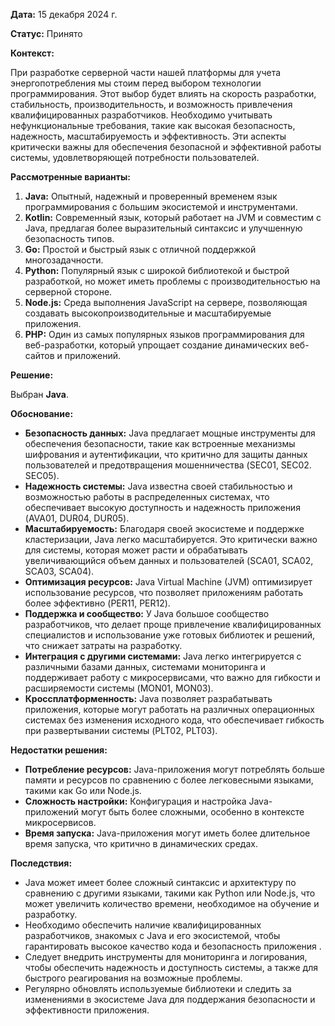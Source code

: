 
**Дата:** 15 декабря 2024 г.

**Статус:** Принято

**Контекст:** 

При разработке серверной части нашей платформы для учета энергопотребления мы стоим перед выбором технологии программирования. Этот выбор будет влиять на скорость разработки, стабильность, производительность, и возможность привлечения квалифицированных разработчиков. Необходимо учитывать нефункциональные требования, такие как высокая безопасность, надежность, масштабируемость и эффективность. Эти аспекты критически важны для обеспечения безопасной и эффективной работы системы, удовлетворяющей потребности пользователей.

**Рассмотренные варианты:**

1. **Java:** Опытный, надежный и проверенный временем язык программирования с большим экосистемой и инструментами.
2. **Kotlin:** Современный язык, который работает на JVM и совместим с Java, предлагая более выразительный синтаксис и улучшенную безопасность типов.
3. **Go:** Простой и быстрый язык с отличной поддержкой многозадачности.
4. **Python:** Популярный язык с широкой библиотекой и быстрой разработкой, но может иметь проблемы с производительностью на серверной стороне.
5. **Node.js:** Среда выполнения JavaScript на сервере, позволяющая создавать высокопроизводительные и масштабируемые приложения.
6. **PHP:** Один из самых популярных языков программирования для веб-разработки, который упрощает создание динамических веб-сайтов и приложений.

**Решение:**

Выбран **Java**.

**Обоснование:**

- **Безопасность данных:** Java предлагает мощные инструменты для обеспечения безопасности, такие как встроенные механизмы шифрования и аутентификации, что критично для защиты данных пользователей и предотвращения мошенничества (SEC01, SEC02. SEC05).
- **Надежность системы:** Java известна своей стабильностью и возможностью работы в распределенных системах, что обеспечивает высокую доступность и надежность приложения (AVA01, DUR04, DUR05).
- **Масштабируемость:** Благодаря своей экосистеме и поддержке кластеризации, Java легко масштабируется. Это критически важно для системы, которая может расти и обрабатывать увеличивающийся объем данных и пользователей (SCA01, SCA02, SCA03, SCA04).
- **Оптимизация ресурсов:** Java Virtual Machine (JVM) оптимизирует использование ресурсов, что позволяет приложениям работать более эффективно (PER11, PER12).
- **Поддержка и сообщество:** У Java большое сообщество разработчиков, что делает проще привлечение квалифицированных специалистов и использование уже готовых библиотек и решений, что снижает затраты на разработку.
- **Интеграция с другими системами:** Java легко интегрируется с различными базами данных, системами мониторинга и поддерживает работу с микросервисами, что важно для гибкости и расширяемости системы (MON01, MON03).
- **Кроссплатформенность:** Java позволяет разрабатывать приложения, которые могут работать на различных операционных системах без изменения исходного кода, что обеспечивает гибкость при развертывании системы (PLT02, PLT03).

**Недостатки решения:**

- **Потребление ресурсов:** Java-приложения могут потреблять больше памяти и ресурсов по сравнению с более легковесными языками, такими как Go или Node.js.
- **Сложность настройки:** Конфигурация и настройка Java-приложений могут быть более сложными, особенно в контексте микросервисов.
- **Время запуска:** Java-приложения могут иметь более длительное время запуска, что критично в динамических средах.

**Последствия:**

- Java может имеет более сложный синтаксис и архитектуру по сравнению с другими языками, такими как Python или Node.js, что может увеличить количество времени, необходимое на обучение и разработку.
- Необходимо обеспечить наличие квалифицированных разработчиков, знакомых с Java и его экосистемой, чтобы гарантировать высокое качество кода и безопасность приложения .
- Следует внедрить инструменты для мониторинга и логирования, чтобы обеспечить надежность и доступность системы, а также для быстрого реагирования на возможные проблемы.
- Регулярно обновлять используемые библиотеки и следить за изменениями в экосистеме Java для поддержания безопасности и эффективности приложения.